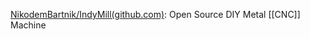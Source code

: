 

[NikodemBartnik/IndyMill(github.com)](https://github.com/NikodemBartnik/IndyMill): Open Source DIY Metal [[CNC]] Machine













